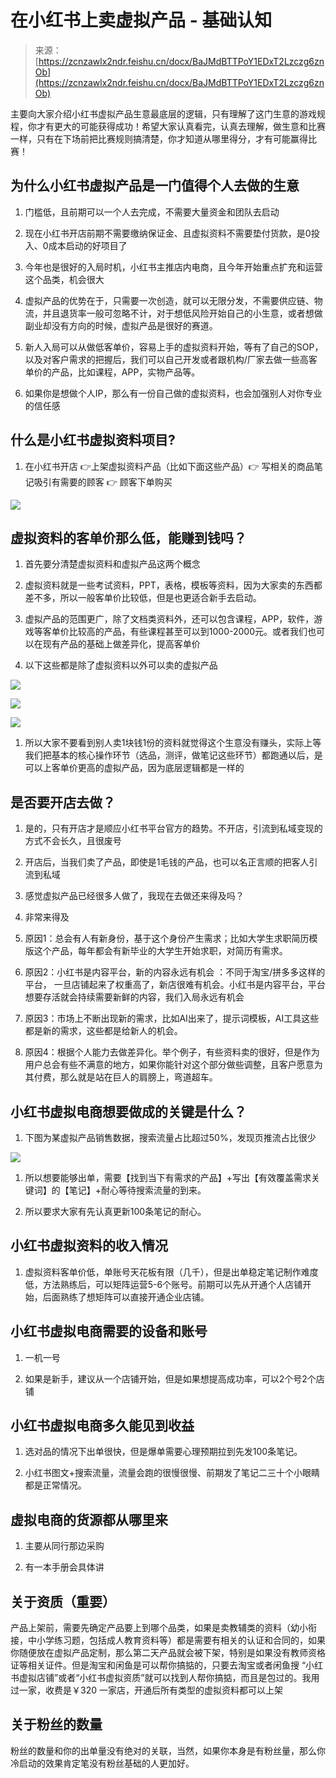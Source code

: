 # 在小红书上卖虚拟产品 - 基础认知

> 来源：[https://zcnzawlx2ndr.feishu.cn/docx/BaJMdBTTPoY1EDxT2Lzczg6znOb](https://zcnzawlx2ndr.feishu.cn/docx/BaJMdBTTPoY1EDxT2Lzczg6znOb)

主要向大家介绍小红书虚拟产品生意最底层的逻辑，只有理解了这门生意的游戏规程，你才有更大的可能获得成功！希望大家认真看完，认真去理解，做生意和比赛一样，只有在下场前把比赛规则搞清楚，你才知道从哪里得分，才有可能赢得比赛！

## 为什么小红书虚拟产品是一门值得个人去做的生意

1.  门槛低，且前期可以一个人去完成，不需要大量资金和团队去启动

1.  现在小红书开店前期不需要缴纳保证金、且虚拟资料不需要垫付货款，是0投入、0成本启动的好项目了

1.  今年也是很好的入局时机，小红书主推店内电商，且今年开始重点扩充和运营这个品类，机会很大

1.  虚拟产品的优势在于，只需要一次创造，就可以无限分发，不需要供应链、物流，并且退货率一般可忽略不计，对于想低风险开始自己的小生意，或者想做副业却没有方向的时候，虚拟产品是很好的赛道。

1.  新人入局可以从做低客单价，容易上手的虚拟资料开始，等有了自己的SOP，以及对客户需求的把握后，我们可以自己开发或者跟机构/厂家去做一些高客单价的产品，比如课程，APP，实物产品等。

1.  如果你是想做个人IP，那么有一份自己做的虚拟资料，也会加强别人对你专业的信任感

## 什么是小红书虚拟资料项目?

1.  在小红书开店 👉上架虚拟资料产品（比如下面这些产品）👉 写相关的商品笔记吸引有需要的顾客 👉 顾客下单购买

![](img/fc0f8c162e709e1a3607d6deaf856884.png)

## 虚拟资料的客单价那么低，能赚到钱吗？

1.  首先要分清楚虚拟资料和虚拟产品这两个概念

1.  虚拟资料就是一些考试资料，PPT，表格，模板等资料，因为大家卖的东西都差不多，所以一般客单价比较低，但是也更适合新手去启动。

1.  虚拟产品的范围更广，除了文档类资料外，还可以包含课程，APP，软件，游戏等客单价比较高的产品，有些课程甚至可以到1000-2000元。或者我们也可以在现有产品的基础上做差异化，提高客单价

1.  以下这些都是除了虚拟资料以外可以卖的虚拟产品

![](img/36b53967e068d3cd140752f4dfedfeb9.png)

![](img/fe4705a9bb6848570caf3db78a4995ba.png)

![](img/6ae0f8c1b1563415730049bb185341ce.png)

1.  所以大家不要看到别人卖1块钱1份的资料就觉得这个生意没有赚头，实际上等我们把基本的核心操作环节（选品，测评，做笔记这些环节）都跑通以后，是可以上客单价更高的虚拟产品，因为底层逻辑都是一样的

## 是否要开店去做？

1.  是的，只有开店才是顺应小红书平台官方的趋势。不开店，引流到私域变现的方式不会长久，且很废号

1.  开店后，当我们卖了产品，即使是1毛钱的产品，也可以名正言顺的把客人引流到私域

1.  感觉虚拟产品已经很多人做了，我现在去做还来得及吗？

1.  非常来得及

1.  原因1：总会有人有新身份，基于这个身份产生需求；比如大学生求职简历模版这个产品，每年都会有新毕业的大学生开始求职，对简历有需求。

1.  原因2：小红书是内容平台，新的内容永远有机会 ：不同于淘宝/拼多多这样的平台， 一旦店铺起来了权重高了，新店很难有机会。小红书是内容平台，平台想要存活就会持续需要新鲜的内容，我们入局永远有机会

1.  原因3：市场上不断出现新的需求，比如AI出来了，提示词模板，AI工具这些都是新的需求，这些都是给新人的机会。

1.  原因4：根据个人能力去做差异化。举个例子，有些资料卖的很好，但是作为用户总会有些不满意的地方，如果你能针对这个部分做些调整，且客户愿意为其付费，那么就是站在巨人的肩膀上，弯道超车。

## 小红书虚拟电商想要做成的关键是什么？

1.  下图为某虚拟产品销售数据，搜索流量占比超过50%，发现页推流占比很少

![](img/e549aa148e7e2c20bc5f1577a8611a2a.png)

1.  所以想要能够出单，需要【找到当下有需求的产品】+写出【有效覆盖需求关键词】的【笔记】+耐心等待搜索流量的到来。

1.  所以要求大家有先认真更新100条笔记的耐心。

## 小红书虚拟资料的收入情况

1.  虚拟资料客单价低，单账号天花板有限（几千），但是出单稳定笔记制作难度低，方法熟练后，可以矩阵运营5-6个账号。前期可以先从开通个人店铺开始，后面熟练了想矩阵可以直接开通企业店铺。

## 小红书虚拟电商需要的设备和账号

1.  一机一号

1.  如果是新手，建议从一个店铺开始，但是如果想提高成功率，可以2个号2个店铺

## 小红书虚拟电商多久能见到收益

1.  选对品的情况下出单很快，但是爆单需要心理预期拉到先发100条笔记。

1.  小红书图文+搜索流量，流量会跑的很慢很慢、前期发了笔记二三十个小眼睛都是正常情况。

## 虚拟电商的货源都从哪里来

1.  主要从同行那边采购

1.  有一本手册会具体讲

## 关于资质（重要）

产品上架前，需要先确定产品要上到哪个品类，如果是卖教辅类的资料（幼小衔接，中小学练习题，包括成人教育资料等）都是需要有相关的认证和合同的，如果你随便放在虚拟产品定制，那么第二天产品就会被下架，特别是如果没有教师资格证等相关证件。但是淘宝和闲鱼是可以帮你搞掂的，只要去淘宝或者闲鱼搜 “小红书虚拟店铺”或者“小红书虚拟资质”就可以找到人帮你搞掂，而且是包过的。我用过一家，收费是￥320 一家店，开通后所有类型的虚拟资料都可以上架

## 关于粉丝的数量

粉丝的数量和你的出单量没有绝对的关联，当然，如果你本身是有粉丝量，那么你冷启动的效果肯定笔没有粉丝基础的人更加好。